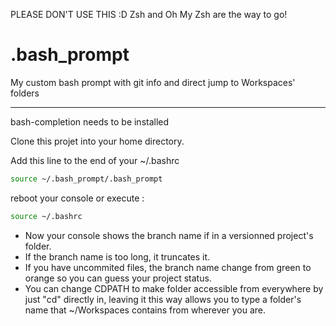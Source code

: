 PLEASE DON'T USE THIS :D
Zsh and Oh My Zsh are the way to go!


# .bash_prompt
My custom bash prompt with git info and direct jump to Workspaces' folders

----------------------------

bash-completion needs to be installed

Clone this projet into your home directory.

Add this line to the end of your ~/.bashrc
```bash
source ~/.bash_prompt/.bash_prompt
```

reboot your console or execute :
```bash
source ~/.bashrc
```

* Now your console shows the branch name if in a versionned project's folder.
* If the branch name is too long, it truncates it.
* If you have uncommited files, the branch name change from green to orange so you can guess your project status.
* You can change CDPATH to make folder accessible from everywhere by just "cd" directly in, leaving it this way allows you to type a folder's name that ~/Workspaces contains from wherever you are.
